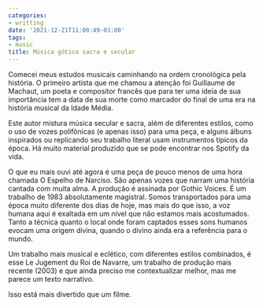 ```yaml
---
categories:
- writting
date: '2021-12-21T11:00:49-03:00'
tags:
- music
title: Música gótica sacra e secular
---
```


Comecei meus estudos musicais caminhando na ordem cronológica pela história. O primeiro artista que me chamou a atenção foi Guillaume de Machaut, um poeta e compositor francês que para ter uma ideia de sua importância tem a data de sua morte como marcador do final de uma era na história musical da Idade Média.

Este autor mistura música secular e sacra, além de diferentes estilos, como o uso de vozes polifônicas (e apenas isso) para uma peça, e alguns álbuns inspirados ou replicando seu trabalho literal usam instrumentos típicos da época. Há muito material produzido que se pode encontrar nos Spotify da vida.

O que eu mais ouvi até agora é uma peça de pouco menos de uma hora chamada O Espelho de Narciso. São apenas vozes que narram uma história cantada com muita alma. A produção é assinada por Gothic Voices. É um trabalho de 1983 absolutamente magistral. Somos transportados para uma época muito diferente dos dias de hoje, mas mais do que isso, a voz humana aqui é exaltada em um nível que não estamos mais acostumados. Tanto a técnica quanto o local onde foram captados esses sons humanos evocam uma origem divina, quando o divino ainda era a referência para o mundo.

Um trabalho mais musical e eclético, com diferentes estilos combinados, é esse Le Jugement du Roi de Navarre, um trabalho de produção mais recente (2003) e que ainda preciso me contextualizar melhor, mas me parece um texto narrativo.

Isso está mais divertido que um filme.